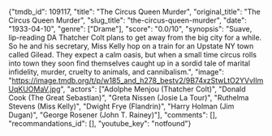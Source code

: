 {"tmdb_id": 109117, "title": "The Circus Queen Murder", "original_title": "The Circus Queen Murder", "slug_title": "the-circus-queen-murder", "date": "1933-04-10", "genre": ["Drame"], "score": "0.0/10", "synopsis": "Suave, lip-reading DA Thatcher Colt plans to get away from the big city for a while. So he and his secretary, Miss Kelly hop on a train for an Upstate NY town called Gilead. They expect a calm oasis, but when a small time circus rolls into town they soon find themselves caught up in a sordid tale of marital infidelity, murder, cruelty to animals, and cannibalism.", "image": "https://image.tmdb.org/t/p/w185_and_h278_bestv2/9B74xzStwLtO2YVvIImUqKUOMaV.jpg", "actors": ["Adolphe Menjou (Thatcher Colt)", "Donald Cook (The Great Sebastian)", "Greta Nissen (Josie La Tour)", "Ruthelma Stevens (Miss Kelly)", "Dwight Frye (Flandrin)", "Harry Holman (Jim Dugan)", "George Rosener (John T. Rainey)"], "comments": [], "recommandations_id": [], "youtube_key": "notfound"}